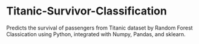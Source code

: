 # Titanic-Survivor-Classification
Predicts the survival of passengers from Titanic dataset by Random Forest Classication using Python, integrated with Numpy, Pandas, and sklearn.
